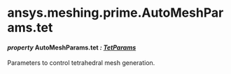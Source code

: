 # ansys.meshing.prime.AutoMeshParams.tet



#### *property* AutoMeshParams.tet *: [TetParams](ansys.meshing.prime.TetParams.md#ansys.meshing.prime.TetParams)*

Parameters to control tetrahedral mesh generation.

<!-- !! processed by numpydoc !! -->

